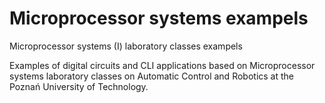 # Microprocessor systems exampels
Microprocessor systems (I) laboratory classes exampels

Examples of digital circuits and CLI applications based on Microprocessor systems laboratory classes on Automatic Control and Robotics at the Poznań University of Technology.
